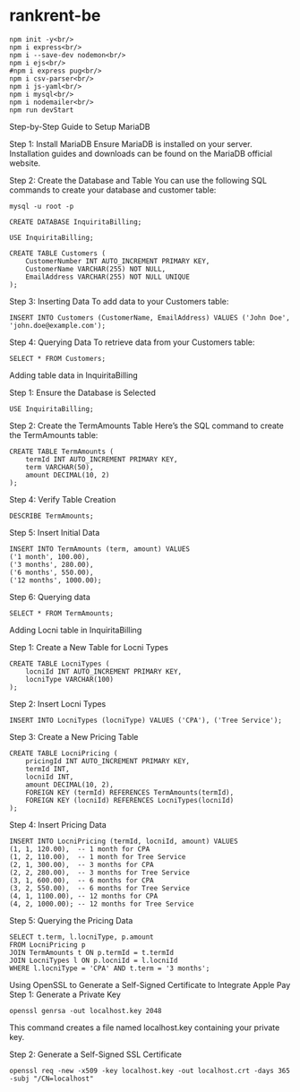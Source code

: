 # rankrent-be
```
npm init -y<br/>
npm i express<br/>
npm i --save-dev nodemon<br/>
npm i ejs<br/>
#npm i express pug<br/>
npm i csv-parser<br/>
npm i js-yaml<br/>
npm i mysql<br/>
npm i nodemailer<br/>
npm run devStart
```

Step-by-Step Guide to Setup MariaDB

Step 1: Install MariaDB
Ensure MariaDB is installed on your server. Installation guides and downloads can be found on the MariaDB official website.

Step 2: Create the Database and Table
You can use the following SQL commands to create your database and customer table:
```
mysql -u root -p
```
```
CREATE DATABASE InquiritaBilling;

USE InquiritaBilling;

CREATE TABLE Customers (
    CustomerNumber INT AUTO_INCREMENT PRIMARY KEY,
    CustomerName VARCHAR(255) NOT NULL,
    EmailAddress VARCHAR(255) NOT NULL UNIQUE
);
```

Step 3: Inserting Data
To add data to your Customers table:
```
INSERT INTO Customers (CustomerName, EmailAddress) VALUES ('John Doe', 'john.doe@example.com');
```

Step 4: Querying Data
To retrieve data from your Customers table:
```
SELECT * FROM Customers;
```

Adding table data in InquiritaBilling

Step 1: Ensure the Database is Selected
```
USE InquiritaBilling;
```
Step 2: Create the TermAmounts Table
Here’s the SQL command to create the TermAmounts table:
```
CREATE TABLE TermAmounts (
    termId INT AUTO_INCREMENT PRIMARY KEY,
    term VARCHAR(50),
    amount DECIMAL(10, 2)
);
```

Step 4: Verify Table Creation
```
DESCRIBE TermAmounts;
```

Step 5: Insert Initial Data
```
INSERT INTO TermAmounts (term, amount) VALUES
('1 month', 100.00),
('3 months', 280.00),
('6 months', 550.00),
('12 months', 1000.00);
```
Step 6: Querying data
```
SELECT * FROM TermAmounts;
```


Adding Locni table in InquiritaBilling

Step 1: Create a New Table for Locni Types
```
CREATE TABLE LocniTypes (
    locniId INT AUTO_INCREMENT PRIMARY KEY,
    locniType VARCHAR(100)
);
```
Step 2: Insert Locni Types
```
INSERT INTO LocniTypes (locniType) VALUES ('CPA'), ('Tree Service');
```
Step 3: Create a New Pricing Table
```
CREATE TABLE LocniPricing (
    pricingId INT AUTO_INCREMENT PRIMARY KEY,
    termId INT,
    locniId INT,
    amount DECIMAL(10, 2),
    FOREIGN KEY (termId) REFERENCES TermAmounts(termId),
    FOREIGN KEY (locniId) REFERENCES LocniTypes(locniId)
);
```
Step 4: Insert Pricing Data
```
INSERT INTO LocniPricing (termId, locniId, amount) VALUES
(1, 1, 120.00),  -- 1 month for CPA
(1, 2, 110.00),  -- 1 month for Tree Service
(2, 1, 300.00),  -- 3 months for CPA
(2, 2, 280.00),  -- 3 months for Tree Service
(3, 1, 600.00),  -- 6 months for CPA
(3, 2, 550.00),  -- 6 months for Tree Service
(4, 1, 1100.00), -- 12 months for CPA
(4, 2, 1000.00); -- 12 months for Tree Service
```
Step 5: Querying the Pricing Data
```
SELECT t.term, l.locniType, p.amount
FROM LocniPricing p
JOIN TermAmounts t ON p.termId = t.termId
JOIN LocniTypes l ON p.locniId = l.locniId
WHERE l.locniType = 'CPA' AND t.term = '3 months';
```

Using OpenSSL to Generate a Self-Signed Certificate to Integrate Apple Pay
Step 1: Generate a Private Key
```
openssl genrsa -out localhost.key 2048
```
This command creates a file named localhost.key containing your private key.

Step 2: Generate a Self-Signed SSL Certificate
```
openssl req -new -x509 -key localhost.key -out localhost.crt -days 365 -subj "/CN=localhost"
```

